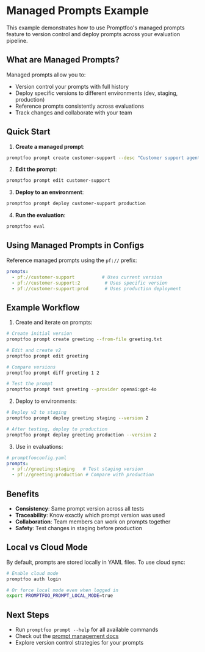 # Managed Prompts Example

This example demonstrates how to use Promptfoo's managed prompts feature to version control and deploy prompts across your evaluation pipeline.

## What are Managed Prompts?

Managed prompts allow you to:
- Version control your prompts with full history
- Deploy specific versions to different environments (dev, staging, production)
- Reference prompts consistently across evaluations
- Track changes and collaborate with your team

## Quick Start

1. **Create a managed prompt**:
```bash
promptfoo prompt create customer-support --desc "Customer support agent prompt"
```

2. **Edit the prompt**:
```bash
promptfoo prompt edit customer-support
```

3. **Deploy to an environment**:
```bash
promptfoo prompt deploy customer-support production
```

4. **Run the evaluation**:
```bash
promptfoo eval
```

## Using Managed Prompts in Configs

Reference managed prompts using the `pf://` prefix:

```yaml
prompts:
  - pf://customer-support          # Uses current version
  - pf://customer-support:2         # Uses specific version
  - pf://customer-support:prod      # Uses production deployment
```

## Example Workflow

1. Create and iterate on prompts:
```bash
# Create initial version
promptfoo prompt create greeting --from-file greeting.txt

# Edit and create v2
promptfoo prompt edit greeting

# Compare versions
promptfoo prompt diff greeting 1 2

# Test the prompt
promptfoo prompt test greeting --provider openai:gpt-4o
```

2. Deploy to environments:
```bash
# Deploy v2 to staging
promptfoo prompt deploy greeting staging --version 2

# After testing, deploy to production
promptfoo prompt deploy greeting production --version 2
```

3. Use in evaluations:
```yaml
# promptfooconfig.yaml
prompts:
  - pf://greeting:staging   # Test staging version
  - pf://greeting:production # Compare with production
```

## Benefits

- **Consistency**: Same prompt version across all tests
- **Traceability**: Know exactly which prompt version was used
- **Collaboration**: Team members can work on prompts together
- **Safety**: Test changes in staging before production

## Local vs Cloud Mode

By default, prompts are stored locally in YAML files. To use cloud sync:

```bash
# Enable cloud mode
promptfoo auth login

# Or force local mode even when logged in
export PROMPTFOO_PROMPT_LOCAL_MODE=true
```

## Next Steps

- Run `promptfoo prompt --help` for all available commands
- Check out the [prompt management docs](https://promptfoo.dev/docs/prompts/management)
- Explore version control strategies for your prompts 